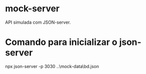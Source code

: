 # mock-server
API simulada com JSON-server.

# Comando para inicializar o json-server
npx json-server -p 3030 ..\mock-data\bd.json